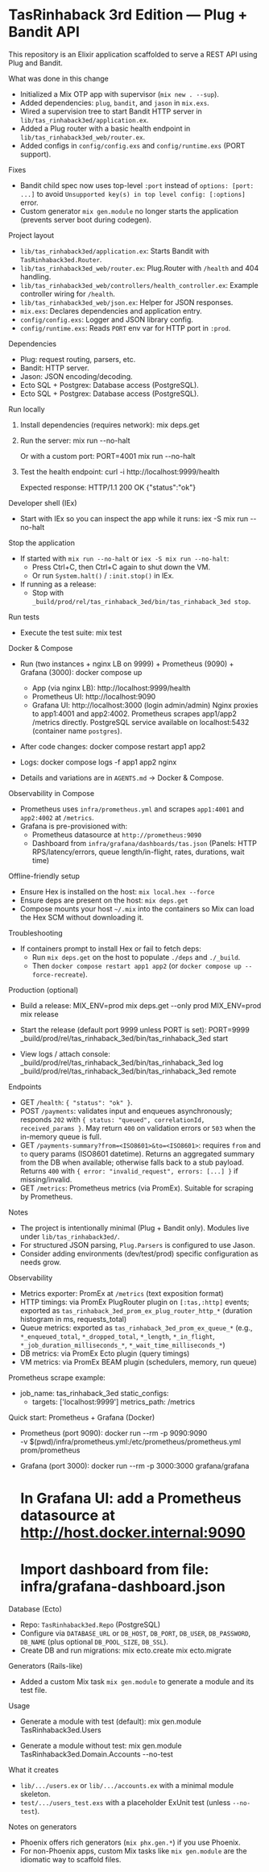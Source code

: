 TasRinhaback 3rd Edition — Plug + Bandit API
================================================

This repository is an Elixir application scaffolded to serve a REST API using Plug and Bandit.

What was done in this change
- Initialized a Mix OTP app with supervisor (`mix new . --sup`).
- Added dependencies: `plug`, `bandit`, and `jason` in `mix.exs`.
- Wired a supervision tree to start Bandit HTTP server in `lib/tas_rinhaback3ed/application.ex`.
- Added a Plug router with a basic health endpoint in `lib/tas_rinhaback3ed_web/router.ex`.
- Added configs in `config/config.exs` and `config/runtime.exs` (PORT support).

Fixes
- Bandit child spec now uses top-level `:port` instead of `options: [port: ...]` to avoid `Unsupported key(s) in top level config: [:options]` error.
- Custom generator `mix gen.module` no longer starts the application (prevents server boot during codegen).

Project layout
- `lib/tas_rinhaback3ed/application.ex`: Starts Bandit with `TasRinhaback3ed.Router`.
- `lib/tas_rinhaback3ed_web/router.ex`: Plug.Router with `/health` and 404 handling.
- `lib/tas_rinhaback3ed_web/controllers/health_controller.ex`: Example controller wiring for `/health`.
- `lib/tas_rinhaback3ed_web/json.ex`: Helper for JSON responses.
- `mix.exs`: Declares dependencies and application entry.
- `config/config.exs`: Logger and JSON library config.
- `config/runtime.exs`: Reads `PORT` env var for HTTP port in `:prod`.

Dependencies
- Plug: request routing, parsers, etc.
- Bandit: HTTP server.
- Jason: JSON encoding/decoding.
- Ecto SQL + Postgrex: Database access (PostgreSQL).
 - Ecto SQL + Postgrex: Database access (PostgreSQL).

Run locally
1) Install dependencies (requires network):
   mix deps.get

2) Run the server:
   mix run --no-halt

   Or with a custom port:
   PORT=4001 mix run --no-halt

3) Test the health endpoint:
   curl -i http://localhost:9999/health

   Expected response:
   HTTP/1.1 200 OK
   {"status":"ok"}

Developer shell (IEx)
- Start with IEx so you can inspect the app while it runs:
  iex -S mix run --no-halt

Stop the application
- If started with `mix run --no-halt` or `iex -S mix run --no-halt`:
  - Press Ctrl+C, then Ctrl+C again to shut down the VM.
  - Or run `System.halt()` / `:init.stop()` in IEx.
- If running as a release:
  - Stop with `_build/prod/rel/tas_rinhaback_3ed/bin/tas_rinhaback_3ed stop`.

Run tests
- Execute the test suite:
  mix test

Docker & Compose
- Run (two instances + nginx LB on 9999) + Prometheus (9090) + Grafana (3000):
  docker compose up
  - App (via nginx LB): http://localhost:9999/health
  - Prometheus UI: http://localhost:9090
  - Grafana UI: http://localhost:3000 (login admin/admin)
  Nginx proxies to app1:4001 and app2:4002. Prometheus scrapes app1/app2 /metrics directly.
  PostgreSQL service available on localhost:5432 (container name `postgres`).

- After code changes:
  docker compose restart app1 app2

- Logs:
  docker compose logs -f app1 app2 nginx

- Details and variations are in `AGENTS.md` → Docker & Compose.

Observability in Compose
- Prometheus uses `infra/prometheus.yml` and scrapes `app1:4001` and `app2:4002` at `/metrics`.
- Grafana is pre-provisioned with:
  - Prometheus datasource at `http://prometheus:9090`
  - Dashboard from `infra/grafana/dashboards/tas.json` (Panels: HTTP RPS/latency/errors, queue length/in-flight, rates, durations, wait time)

Offline-friendly setup
- Ensure Hex is installed on the host: `mix local.hex --force`
- Ensure deps are present on the host: `mix deps.get`
- Compose mounts your host `~/.mix` into the containers so Mix can load the Hex SCM without downloading it.

Troubleshooting
- If containers prompt to install Hex or fail to fetch deps:
  - Run `mix deps.get` on the host to populate `./deps` and `./_build`.
  - Then `docker compose restart app1 app2` (or `docker compose up --force-recreate`).

Production (optional)
- Build a release:
  MIX_ENV=prod mix deps.get --only prod
  MIX_ENV=prod mix release

- Start the release (default port 9999 unless PORT is set):
  PORT=9999 _build/prod/rel/tas_rinhaback_3ed/bin/tas_rinhaback_3ed start

- View logs / attach console:
  _build/prod/rel/tas_rinhaback_3ed/bin/tas_rinhaback_3ed log
  _build/prod/rel/tas_rinhaback_3ed/bin/tas_rinhaback_3ed remote

Endpoints
- GET `/health`: `{ "status": "ok" }`.
- POST `/payments`: validates input and enqueues asynchronously; responds `202` with `{ status: "queued", correlationId, received_params }`. May return `400` on validation errors or `503` when the in-memory queue is full.
- GET `/payments-summary?from=<ISO8601>&to=<ISO8601>`: requires `from` and `to` query params (ISO8601 datetime). Returns an aggregated summary from the DB when available; otherwise falls back to a stub payload. Returns `400` with `{ error: "invalid_request", errors: [...] }` if missing/invalid.
 - GET `/metrics`: Prometheus metrics (via PromEx). Suitable for scraping by Prometheus.

Notes
- The project is intentionally minimal (Plug + Bandit only). Modules live under `lib/tas_rinhaback3ed/`.
- For structured JSON parsing, `Plug.Parsers` is configured to use Jason.
- Consider adding environments (dev/test/prod) specific configuration as needs grow.

Observability
- Metrics exporter: PromEx at `/metrics` (text exposition format)
- HTTP timings: via PromEx PlugRouter plugin on `[:tas,:http]` events; exported as `tas_rinhaback_3ed_prom_ex_plug_router_http_*` (duration histogram in ms, requests_total)
- Queue metrics: exported as `tas_rinhaback_3ed_prom_ex_queue_*` (e.g., `*_enqueued_total`, `*_dropped_total`, `*_length`, `*_in_flight`, `*_job_duration_milliseconds_*`, `*_wait_time_milliseconds_*`)
- DB metrics: via PromEx Ecto plugin (query timings)
- VM metrics: via PromEx BEAM plugin (schedulers, memory, run queue)

Prometheus scrape example:
  - job_name: tas_rinhaback_3ed
    static_configs:
      - targets: ['localhost:9999']
    metrics_path: /metrics

Quick start: Prometheus + Grafana (Docker)
- Prometheus (port 9090):
  docker run --rm -p 9090:9090 \
    -v $(pwd)/infra/prometheus.yml:/etc/prometheus/prometheus.yml \
    prom/prometheus

- Grafana (port 3000):
  docker run --rm -p 3000:3000 grafana/grafana
  # In Grafana UI: add a Prometheus datasource at http://host.docker.internal:9090
  # Import dashboard from file: infra/grafana-dashboard.json
 
Database (Ecto)
- Repo: `TasRinhaback3ed.Repo` (PostgreSQL)
- Configure via `DATABASE_URL` or `DB_HOST`, `DB_PORT`, `DB_USER`, `DB_PASSWORD`, `DB_NAME` (plus optional `DB_POOL_SIZE`, `DB_SSL`).
- Create DB and run migrations:
  mix ecto.create
  mix ecto.migrate

Generators (Rails-like)
- Added a custom Mix task `mix gen.module` to generate a module and its test file.

Usage
- Generate a module with test (default):
  mix gen.module TasRinhaback3ed.Users

- Generate a module without test:
  mix gen.module TasRinhaback3ed.Domain.Accounts --no-test

What it creates
- `lib/.../users.ex` or `lib/.../accounts.ex` with a minimal module skeleton.
- `test/.../users_test.exs` with a placeholder ExUnit test (unless `--no-test`).

Notes on generators
- Phoenix offers rich generators (`mix phx.gen.*`) if you use Phoenix.
- For non-Phoenix apps, custom Mix tasks like `mix gen.module` are the idiomatic way to scaffold files.
